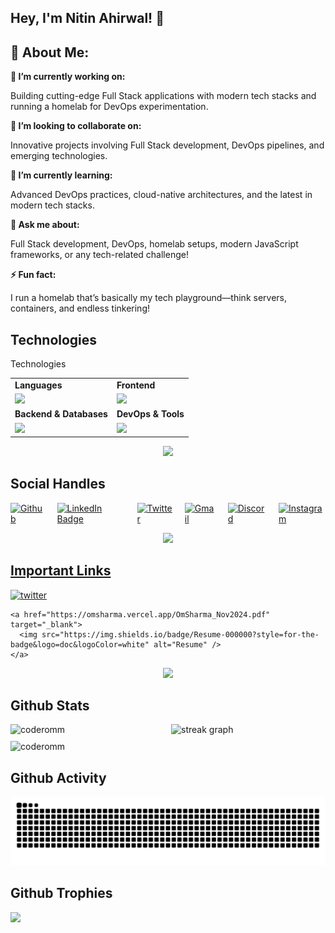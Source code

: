 ## Hey, I'm Nitin Ahirwal! 👋

## 💫 About Me:

<b>🔭 I’m currently working on:</b>

Building cutting-edge Full Stack applications with modern tech stacks and running a homelab for DevOps experimentation.

<b>👯 I’m looking to collaborate on:</b>

Innovative projects involving Full Stack development, DevOps pipelines, and emerging technologies.

<b>🌱 I’m currently learning:</b>

Advanced DevOps practices, cloud-native architectures, and the latest in modern tech stacks.

<b>💬 Ask me about:</b>

Full Stack development, DevOps, homelab setups, modern JavaScript frameworks, or any tech-related challenge!

<b>⚡ Fun fact:</b>

I run a homelab that’s basically my tech playground—think servers, containers, and endless tinkering!
## Technologies

Technologies
<table>
 <tr> 
 <td><strong>Languages</strong>
 </td> 
 <td><strong>Frontend</strong>
 </td> 
 </tr> 
 <tr> <td><img src="https://skillicons.dev/icons?i=js,ts,python,go&theme=light">
 </td> 
 <td><img src="https://skillicons.dev/icons?i=react,nextjs,vue,tailwind,bootstrap&theme=light">
 </td> </tr> 
 <tr> <td><strong>Backend & Databases</strong>
 </td> 
 <td><strong>DevOps & Tools</strong></td> 
 </tr> 
 <tr> <td><img src="https://skillicons.dev/icons?i=nodejs,express,mongodb,postgresql,redis&theme=light">
 </td> 
 <td><img src="https://skillicons.dev/icons?i=docker,kubernetes,aws,git,jenkins,nginx&theme=light">
 </td> 
 </tr> 
 </table> <p align="center"><img src="https://capsule-render.vercel.app/api?type=rect&color=gradient&height=2.5&section=footer&reversal=true&colors=22C55E,D45E1B"/></p>

## Social Handles

<div style="display: flex; justify-content: start; align-items: center; gap: 20px; width: 100%;">
<a href="https://github.com/nitinahirwal">
        <img src="https://skillicons.dev/icons?i=github&theme=light" alt="Github" />
        </a>
<a href="https://www.linkedin.com/in/nitinahirwal/">
        <img src="https://skillicons.dev/icons?i=linkedin&theme=light"
            alt="LinkedIn Badge" />
    </a>
    <a href="https://x.com/nitinahirwal_in">
        <img src="https://skillicons.dev/icons?i=twitter&theme=light"
            alt="Twitter" />
    </a>
        <a href="mailto:contact@nitinahirwal.in">
        <img src="https://skillicons.dev/icons?i=gmail&theme=light" alt="Gmail" />
        </a>
        <a href="https://discord.com/channels/@nitinahirwal">
        <img src="https://skillicons.dev/icons?i=discord&theme=light"
            alt="Discord" />
    </a>
        <a href="https://www.instagram.com/nitinahirwal_in/">
        <img src="https://skillicons.dev/icons?i=instagram&theme=light"
            alt="Instagram" />
    
</div>
 
<p align="center"><img src="https://capsule-render.vercel.app/api?type=rect&color=gradient&height=2.5&section=footer&reversal=true&colors=22C55E,D45E1B"/></p>

## Important Links

<div>
    <a href="https://nitinahirwal.in/" target="_blank">
      <img src="https://img.shields.io/badge/Full Stack Portfolio-000000?style=for-the-badge&logo=vercel&logoColor=white" alt="twitter" />
    </a>
    
    <a href="https://omsharma.vercel.app/OmSharma_Nov2024.pdf" target="_blank">
      <img src="https://img.shields.io/badge/Resume-000000?style=for-the-badge&logo=doc&logoColor=white" alt="Resume" />
    </a>
  </div>
  
  <p align="center"><img src="https://capsule-render.vercel.app/api?type=rect&color=gradient&height=2.5&section=footer&reversal=true&colors=22C55E,D45E1B"/></p>

## Github Stats

<div style="display: flex; justify-content: space-between; width: 100%;">
  <img src="https://github-readme-stats.vercel.app/api?username=coderomm&theme=dark&show_icons=true&locale=en&card_width=450&hide_border=true" alt="coderomm" width="49%" />
  <img src="https://streak-stats.demolab.com?user=coderomm&theme=dark&hide_border=true&border_radius=5&card_width=450" width="49%" alt="streak graph" />
</div>
<div style="margin-top: 10px; display: flex; justify-content: space-between; width: 100%;">
  <img src="https://github-readme-stats.vercel.app/api/top-langs/?username=coderomm&theme=dark&show_icons=true&locale=en&card_width=450&hide_border=true" alt="coderomm" width="49%" />
</div>

## Github Activity

<p align="center">
  <img src="https://github.com/coderomm/coderomm/blob/output/github-contribution-grid-snake-dark.svg" alt="snake" />
</p>

## Github Trophies

![](https://github-profile-trophy.vercel.app/?username=coderomm&theme=gruvbox&no-frame=false&no-bg=true&margin-w=4)

